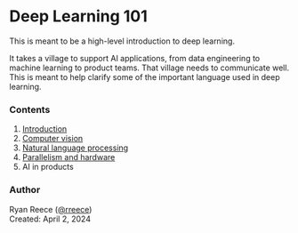 # Deep Learning 101

This is meant to be a high-level introduction to deep learning.

It takes a village to support AI applications, from data engineering to machine learning to product teams.
That village needs to communicate well.
This is meant to help clarify some of the important language used in deep learning.


### Contents

1. [Introduction](introduction.md)
2. [Computer vision](computer-vision.md)
3. [Natural language processing](natural-language.md)
4. [Parallelism and hardware](parallelism-and-hw.md)
5. AI in products


### Author

Ryan Reece ([@rreece](https://github.com/rreece))          
Created: April 2, 2024

